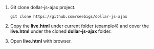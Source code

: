 1. Git clone dollar-js-ajax project.

   ```
   git clone https://github.com/seebigs/dollar-js-ajax
   ```

2. Copy the **live.html** under current folder (example4) and cover the **live.html** under the cloned **dollar-js-ajax** folder.

5. Open **live.html** with browser.


